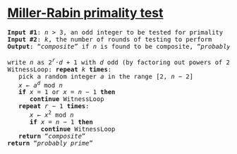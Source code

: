 # [Miller-Rabin primality test](https://en.wikipedia.org/wiki/Miller%E2%80%93Rabin_primality_test)
<pre>
<b>Input #1</b>: <i>n</i> &gt; 3, an odd integer to be tested for primality
<b>Input #2</b>: <i>k</i>, the number of rounds of testing to perform
<b>Output</b>: “<i>composite</i>” if <i>n</i> is found to be composite, “<i>probably prime</i>” otherwise

write <i>n</i> as 2<sup><i>r</i></sup>·<i>d</i> + 1 with <i>d</i> odd (by factoring out powers of 2 from <i>n</i> − 1)
WitnessLoop: <b>repeat</b> <i>k</i> <b>times</b>:
   pick a random integer <i>a</i> in the range [2, <i>n</i> − 2]
   <i>x</i> ← <i>a</i><sup><i>d</i></sup> mod <i>n</i>
   <b>if</b> <i>x</i> = 1 or <i>x</i> = <i>n</i> − 1 <b>then</b>
      <b>continue</b> WitnessLoop
   <b>repeat</b> <i>r</i> − 1 <b>times</b>:
      <i>x</i> ← <i>x</i><sup>2</sup> mod <i>n</i>
      <b>if</b> <i>x</i> = <i>n</i> − 1 <b>then</b>
         <b>continue</b> WitnessLoop
   <b>return</b> “<i>composite</i>”
<b>return</b> “<i>probably prime</i>”
</pre>